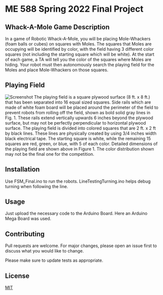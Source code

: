 # ME 588 Spring 2022 Final Project
## Whack-A-Mole Game Description

In a game of Robotic Whack-A-Mole, you will be placing Mole-Whackers (foam balls or cubes) on
squares with Moles. The squares that Moles are occupying will be identified by color, with the field
having 3 different color squares (not including the starting square which will be white). At the start of
each game, a TA will tell you the color of the squares where Moles are hiding. Your robot must then
autonomously search the playing field for the Moles and place Mole-Whackers on those squares.

## Playing Field

![Screenshot](playing_field.png)
The playing field is a square plywood surface (8 ft. x 8 ft.) that has been separated into 16 equal sized
squares. Side rails which are made of white foam board will be placed around the perimeter of the
field to prevent robots from rolling off the field, shown as bold solid gray lines in Fig. 1. These rails
extend vertically upwards 6 inches beyond the plywood surface, but may not be perfectly
perpendicular to horizontal plywood surface. The playing field is divided into colored squares that are
2 ft. x 2 ft by black lines. These lines are physically created by using 3/4 inches width black electrical
tape. The starting square is white, while the remaining 15 squares are red, green, or blue, with 5 of
each color. Detailed dimensions of the playing field are shown above in Figure 1. The color distribution shown
may not be the final one for the competition.

## Installation

Use FSM_Final.ino to run the robots. LineTestingTurning.ino helps debug turning when following the line. 

## Usage

Just upload the necessary code to the Arduino Board. Here an Arduino Mega Board was used. 

## Contributing
Pull requests are welcome. For major changes, please open an issue first to discuss what you would like to change.

Please make sure to update tests as appropriate.

## License
[MIT](https://choosealicense.com/licenses/mit/)
